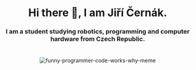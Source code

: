 <h1 align="center">Hi there 👋, I am Jiří Černák.</h1>
<h3 align="center">I am a student studying robotics, programming and computer hardware from Czech Republic.</h3>

#
<p align="center">
  <img src="https://user-images.githubusercontent.com/92692676/221604988-a9c88aa7-c780-4fe2-8bcd-9a2b06a39e77.png" alt="funny-programmer-code-works-why-meme"/>
</p>

<!--
**SlightlySaltedTeriyaki/SlightlySaltedTeriyaki** is a ✨ _special_ ✨ repository because its `README.md` (this file) appears on your GitHub profile.

Here are some ideas to get you started:

- 🔭 I’m currently working on ...
- 🌱 I’m currently learning ...
- 👯 I’m looking to collaborate on ...
- 🤔 I’m looking for help with ...
- 💬 Ask me about ...
- 📫 How to reach me: ...
- 😄 Pronouns: ...
- ⚡ Fun fact: ...
-->
